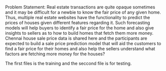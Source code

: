 Problem Statement:
Real estate transactions are quite opaque sometimes and it may be difficult for a newbie to know the fair price of any given home. 
Thus, multiple real estate websites have the functionality to predict the prices of houses given different features regarding it. 
Such forecasting models will help buyers to identify a fair price for the home and also give insights to sellers as to how to build homes that fetch them more money.
Chennai house sale price data is shared here and the participants are expected to build a sale price prediction model that will aid the customers to find a fair 
price for their homes and also help the sellers understand what factors are fetching more money for the houses?


The first files is the training and the seccond file is for testing.
